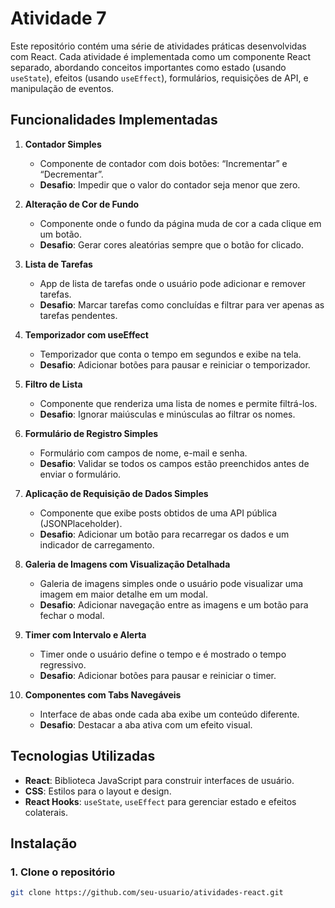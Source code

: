 # Atividade 7

Este repositório contém uma série de atividades práticas desenvolvidas com React. Cada atividade é implementada como um componente React separado, abordando conceitos importantes como estado (usando `useState`), efeitos (usando `useEffect`), formulários, requisições de API, e manipulação de eventos.

## Funcionalidades Implementadas

1. **Contador Simples**
   - Componente de contador com dois botões: “Incrementar” e “Decrementar”.
   - **Desafio**: Impedir que o valor do contador seja menor que zero.

2. **Alteração de Cor de Fundo**
   - Componente onde o fundo da página muda de cor a cada clique em um botão.
   - **Desafio**: Gerar cores aleatórias sempre que o botão for clicado.

3. **Lista de Tarefas**
   - App de lista de tarefas onde o usuário pode adicionar e remover tarefas.
   - **Desafio**: Marcar tarefas como concluídas e filtrar para ver apenas as tarefas pendentes.

4. **Temporizador com useEffect**
   - Temporizador que conta o tempo em segundos e exibe na tela.
   - **Desafio**: Adicionar botões para pausar e reiniciar o temporizador.

5. **Filtro de Lista**
   - Componente que renderiza uma lista de nomes e permite filtrá-los.
   - **Desafio**: Ignorar maiúsculas e minúsculas ao filtrar os nomes.

6. **Formulário de Registro Simples**
   - Formulário com campos de nome, e-mail e senha.
   - **Desafio**: Validar se todos os campos estão preenchidos antes de enviar o formulário.

7. **Aplicação de Requisição de Dados Simples**
   - Componente que exibe posts obtidos de uma API pública (JSONPlaceholder).
   - **Desafio**: Adicionar um botão para recarregar os dados e um indicador de carregamento.

8. **Galeria de Imagens com Visualização Detalhada**
   - Galeria de imagens simples onde o usuário pode visualizar uma imagem em maior detalhe em um modal.
   - **Desafio**: Adicionar navegação entre as imagens e um botão para fechar o modal.

9. **Timer com Intervalo e Alerta**
   - Timer onde o usuário define o tempo e é mostrado o tempo regressivo.
   - **Desafio**: Adicionar botões para pausar e reiniciar o timer.

10. **Componentes com Tabs Navegáveis**
    - Interface de abas onde cada aba exibe um conteúdo diferente.
    - **Desafio**: Destacar a aba ativa com um efeito visual.

## Tecnologias Utilizadas

- **React**: Biblioteca JavaScript para construir interfaces de usuário.
- **CSS**: Estilos para o layout e design.
- **React Hooks**: `useState`, `useEffect` para gerenciar estado e efeitos colaterais.

## Instalação

### 1. Clone o repositório

```bash
git clone https://github.com/seu-usuario/atividades-react.git
